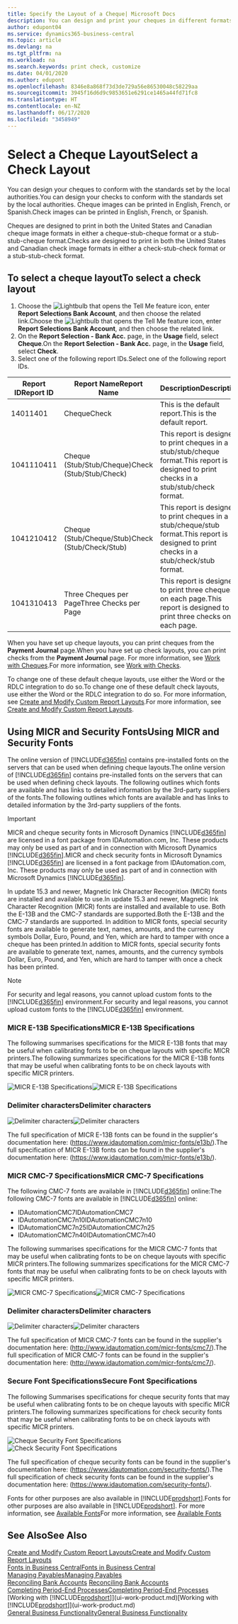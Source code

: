 ```yaml
---
title: Specify the Layout of a Cheque| Microsoft Docs
description: You can design and print your cheques in different formats to conform with standards.
author: edupont04
ms.service: dynamics365-business-central
ms.topic: article
ms.devlang: na
ms.tgt_pltfrm: na
ms.workload: na
ms.search.keywords: print check, customize
ms.date: 04/01/2020
ms.author: edupont
ms.openlocfilehash: 8346e8a868f73d3de729a56e86530048c58229aa
ms.sourcegitcommit: 3945f16d6d9c9853651e6291ce1465a44fd71fc8
ms.translationtype: HT
ms.contentlocale: en-NZ
ms.lasthandoff: 06/17/2020
ms.locfileid: "3458949"
---
```

# <a name="select-a-check-layout"></a><span data-ttu-id="0cac2-103">Select a Cheque Layout</span><span class="sxs-lookup"><span data-stu-id="0cac2-103">Select a Check Layout</span></span>
<span data-ttu-id="0cac2-104">You can design your cheques to conform with the standards set by the local authorities.</span><span class="sxs-lookup"><span data-stu-id="0cac2-104">You can design your checks to conform with the standards set by the local authorities.</span></span> <span data-ttu-id="0cac2-105">Cheque images can be printed in English, French, or Spanish.</span><span class="sxs-lookup"><span data-stu-id="0cac2-105">Check images can be printed in English, French, or Spanish.</span></span>

<span data-ttu-id="0cac2-106">Cheques are designed to print in both the United States and Canadian cheque image formats in either a cheque-stub-cheque format or a stub-stub-cheque format.</span><span class="sxs-lookup"><span data-stu-id="0cac2-106">Checks are designed to print in both the United States and Canadian check image formats in either a check-stub-check format or a stub-stub-check format.</span></span>

## <a name="to-select-a-check-layout"></a><span data-ttu-id="0cac2-107">To select a cheque layout</span><span class="sxs-lookup"><span data-stu-id="0cac2-107">To select a check layout</span></span>
1. <span data-ttu-id="0cac2-108">Choose the ![Lightbulb that opens the Tell Me feature](media/ui-search/search_small.png "Tell me what you want to do") icon, enter **Report Selections Bank Account**, and then choose the related link.</span><span class="sxs-lookup"><span data-stu-id="0cac2-108">Choose the ![Lightbulb that opens the Tell Me feature](media/ui-search/search_small.png "Tell me what you want to do") icon, enter **Report Selections Bank Account**, and then choose the related link.</span></span>
2. <span data-ttu-id="0cac2-109">On the **Report Selection - Bank Acc.** page, in the **Usage** field, select **Cheque**.</span><span class="sxs-lookup"><span data-stu-id="0cac2-109">On the **Report Selection - Bank Acc.** page, in the **Usage** field, select **Check**.</span></span>
3. <span data-ttu-id="0cac2-110">Select one of the following report IDs.</span><span class="sxs-lookup"><span data-stu-id="0cac2-110">Select one of the following report IDs.</span></span>

| <span data-ttu-id="0cac2-111">Report ID</span><span class="sxs-lookup"><span data-stu-id="0cac2-111">Report ID</span></span> | <span data-ttu-id="0cac2-112">Report Name</span><span class="sxs-lookup"><span data-stu-id="0cac2-112">Report Name</span></span> | <span data-ttu-id="0cac2-113">Description</span><span class="sxs-lookup"><span data-stu-id="0cac2-113">Description</span></span> |
| --- | --- | --- |
| <span data-ttu-id="0cac2-114">1401</span><span class="sxs-lookup"><span data-stu-id="0cac2-114">1401</span></span> |<span data-ttu-id="0cac2-115">Cheque</span><span class="sxs-lookup"><span data-stu-id="0cac2-115">Check</span></span> |<span data-ttu-id="0cac2-116">This is the default report.</span><span class="sxs-lookup"><span data-stu-id="0cac2-116">This is the default report.</span></span> |
| <span data-ttu-id="0cac2-117">10411</span><span class="sxs-lookup"><span data-stu-id="0cac2-117">10411</span></span> |<span data-ttu-id="0cac2-118">Cheque (Stub/Stub/Cheque)</span><span class="sxs-lookup"><span data-stu-id="0cac2-118">Check (Stub/Stub/Check)</span></span> |<span data-ttu-id="0cac2-119">This report is designed to print cheques in a stub/stub/cheque format.</span><span class="sxs-lookup"><span data-stu-id="0cac2-119">This report is designed to print checks in a stub/stub/check format.</span></span> |
| <span data-ttu-id="0cac2-120">10412</span><span class="sxs-lookup"><span data-stu-id="0cac2-120">10412</span></span> |<span data-ttu-id="0cac2-121">Cheque (Stub/Cheque/Stub)</span><span class="sxs-lookup"><span data-stu-id="0cac2-121">Check (Stub/Check/Stub)</span></span> |<span data-ttu-id="0cac2-122">This report is designed to print cheques in a stub/cheque/stub format.</span><span class="sxs-lookup"><span data-stu-id="0cac2-122">This report is designed to print checks in a stub/check/stub format.</span></span> |
| <span data-ttu-id="0cac2-123">10413</span><span class="sxs-lookup"><span data-stu-id="0cac2-123">10413</span></span> |<span data-ttu-id="0cac2-124">Three Cheques per Page</span><span class="sxs-lookup"><span data-stu-id="0cac2-124">Three Checks per Page</span></span> |<span data-ttu-id="0cac2-125">This report is designed to print three cheques on each page.</span><span class="sxs-lookup"><span data-stu-id="0cac2-125">This report is designed to print three checks on each page.</span></span> |

<span data-ttu-id="0cac2-126">When you have set up cheque layouts, you can print cheques from the **Payment Journal** page.</span><span class="sxs-lookup"><span data-stu-id="0cac2-126">When you have set up check layouts, you can print checks from the **Payment Journal** page.</span></span> <span data-ttu-id="0cac2-127">For more information, see [Work with Cheques](payables-how-work-checks.md).</span><span class="sxs-lookup"><span data-stu-id="0cac2-127">For more information, see [Work with Checks](payables-how-work-checks.md).</span></span>

<span data-ttu-id="0cac2-128">To change one of these default cheque layouts, use either the Word or the RDLC integration to do so.</span><span class="sxs-lookup"><span data-stu-id="0cac2-128">To change one of these default check layouts, use either the Word or the RDLC integration to do so.</span></span> <span data-ttu-id="0cac2-129">For more information, see [Create and Modify Custom Report Layouts](ui-how-create-custom-report-layout.md).</span><span class="sxs-lookup"><span data-stu-id="0cac2-129">For more information, see [Create and Modify Custom Report Layouts](ui-how-create-custom-report-layout.md).</span></span>

## <a name="using-micr-and-security-fonts"></a><span data-ttu-id="0cac2-130">Using MICR and Security Fonts</span><span class="sxs-lookup"><span data-stu-id="0cac2-130">Using MICR and Security Fonts</span></span>
<span data-ttu-id="0cac2-131">The online version of [!INCLUDE[d365fin](includes/d365fin_md.md)] contains pre-installed fonts on the servers that can be used when defining cheque layouts.</span><span class="sxs-lookup"><span data-stu-id="0cac2-131">The online version of [!INCLUDE[d365fin](includes/d365fin_md.md)] contains pre-installed fonts on the servers that can be used when defining check layouts.</span></span> <span data-ttu-id="0cac2-132">The following outlines which fonts are available and has links to detailed information by the 3rd-party suppliers of the fonts.</span><span class="sxs-lookup"><span data-stu-id="0cac2-132">The following outlines which fonts are available and has links to detailed information by the 3rd-party suppliers of the fonts.</span></span>

> [!Important]
> <span data-ttu-id="0cac2-133">MICR and cheque security fonts in Microsoft Dynamics [!INCLUDE[d365fin](includes/d365fin_md.md)] are licensed in a font package from IDAutomation.com, Inc. These products may only be used as part of and in connection with Microsoft Dynamics [!INCLUDE[d365fin](includes/d365fin_md.md)].</span><span class="sxs-lookup"><span data-stu-id="0cac2-133">MICR and check security fonts in Microsoft Dynamics [!INCLUDE[d365fin](includes/d365fin_md.md)] are licensed in a font package from IDAutomation.com, Inc. These products may only be used as part of and in connection with Microsoft Dynamics [!INCLUDE[d365fin](includes/d365fin_md.md)].</span></span>

<span data-ttu-id="0cac2-134">In update 15.3 and newer, Magnetic Ink Character Recognition (MICR) fonts are installed and available to use.</span><span class="sxs-lookup"><span data-stu-id="0cac2-134">In update 15.3 and newer, Magnetic Ink Character Recognition (MICR) fonts are installed and available to use.</span></span> <span data-ttu-id="0cac2-135">Both the E-13B and the CMC-7 standards are supported.</span><span class="sxs-lookup"><span data-stu-id="0cac2-135">Both the E-13B and the CMC-7 standards are supported.</span></span> <span data-ttu-id="0cac2-136">In addition to MICR fonts, special security fonts are available to generate text, names, amounts, and the currency symbols Dollar, Euro, Pound, and Yen, which are hard to tamper with once a cheque has been printed.</span><span class="sxs-lookup"><span data-stu-id="0cac2-136">In addition to MICR fonts, special security fonts are available to generate text, names, amounts, and the currency symbols Dollar, Euro, Pound, and Yen, which are hard to tamper with once a check has been printed.</span></span>

> [!NOTE]
> <span data-ttu-id="0cac2-137">For security and legal reasons, you cannot upload custom fonts to the [!INCLUDE[d365fin](includes/d365fin_md.md)] environment.</span><span class="sxs-lookup"><span data-stu-id="0cac2-137">For security and legal reasons, you cannot upload custom fonts to the [!INCLUDE[d365fin](includes/d365fin_md.md)] environment.</span></span>

### <a name="micr-e-13b-specifications"></a><span data-ttu-id="0cac2-138">MICR E-13B Specifications</span><span class="sxs-lookup"><span data-stu-id="0cac2-138">MICR E-13B Specifications</span></span>
<span data-ttu-id="0cac2-139">The following summarises specifications for the MICR E-13B fonts that may be useful when calibrating fonts to be on cheque layouts with specific MICR printers.</span><span class="sxs-lookup"><span data-stu-id="0cac2-139">The following summarizes specifications for the MICR E-13B fonts that may be useful when calibrating fonts to be on check layouts with specific MICR printers.</span></span>

<span data-ttu-id="0cac2-140">![MICR E-13B Specifications](media/font_MICR_E-13B_Specifications.png "MICR E-13B Specifications")</span><span class="sxs-lookup"><span data-stu-id="0cac2-140">![MICR E-13B Specifications](media/font_MICR_E-13B_Specifications.png "MICR E-13B Specifications")</span></span>

### <a name="delimiter-characters"></a><span data-ttu-id="0cac2-141">Delimiter characters</span><span class="sxs-lookup"><span data-stu-id="0cac2-141">Delimiter characters</span></span>
<span data-ttu-id="0cac2-142">![Delimiter characters](media/font-micr-letters.png "Delimiter characters")</span><span class="sxs-lookup"><span data-stu-id="0cac2-142">![Delimiter characters](media/font-micr-letters.png "Delimiter characters")</span></span>

<span data-ttu-id="0cac2-143">The full specification of MICR E-13B fonts can be found in the supplier's documentation here: (https://www.idautomation.com/micr-fonts/e13b/).</span><span class="sxs-lookup"><span data-stu-id="0cac2-143">The full specification of MICR E-13B fonts can be found in the supplier's documentation here: (https://www.idautomation.com/micr-fonts/e13b/).</span></span>

### <a name="micr-cmc-7-specifications"></a><span data-ttu-id="0cac2-144">MICR CMC-7 Specifications</span><span class="sxs-lookup"><span data-stu-id="0cac2-144">MICR CMC-7 Specifications</span></span>
<span data-ttu-id="0cac2-145">The following CMC-7 fonts are available in [!INCLUDE[d365fin](includes/d365fin_md.md)] online:</span><span class="sxs-lookup"><span data-stu-id="0cac2-145">The following CMC-7 fonts are available in [!INCLUDE[d365fin](includes/d365fin_md.md)] online:</span></span>

- <span data-ttu-id="0cac2-146">IDAutomationCMC7</span><span class="sxs-lookup"><span data-stu-id="0cac2-146">IDAutomationCMC7</span></span>
- <span data-ttu-id="0cac2-147">IDAutomationCMC7n10</span><span class="sxs-lookup"><span data-stu-id="0cac2-147">IDAutomationCMC7n10</span></span>
- <span data-ttu-id="0cac2-148">IDAutomationCMC7n25</span><span class="sxs-lookup"><span data-stu-id="0cac2-148">IDAutomationCMC7n25</span></span>
-   <span data-ttu-id="0cac2-149">IDAutomationCMC7n40</span><span class="sxs-lookup"><span data-stu-id="0cac2-149">IDAutomationCMC7n40</span></span>

<span data-ttu-id="0cac2-150">The following summarises specifications for the MICR CMC-7 fonts that may be useful when calibrating fonts to be on cheque layouts with specific MICR printers.</span><span class="sxs-lookup"><span data-stu-id="0cac2-150">The following summarizes specifications for the MICR CMC-7 fonts that may be useful when calibrating fonts to be on check layouts with specific MICR printers.</span></span>

<span data-ttu-id="0cac2-151">![MICR CMC-7 Specifications](media/font_MICR_CMC-7_Specifications.png "MICR CMC-7 Specifications")</span><span class="sxs-lookup"><span data-stu-id="0cac2-151">![MICR CMC-7 Specifications](media/font_MICR_CMC-7_Specifications.png "MICR CMC-7 Specifications")</span></span>

### <a name="delimiter-characters"></a><span data-ttu-id="0cac2-152">Delimiter characters</span><span class="sxs-lookup"><span data-stu-id="0cac2-152">Delimiter characters</span></span>
<span data-ttu-id="0cac2-153">![Delimiter characters](media/font-cmc7-letters.png "Delimiter characters")</span><span class="sxs-lookup"><span data-stu-id="0cac2-153">![Delimiter characters](media/font-cmc7-letters.png "Delimiter characters")</span></span>

<span data-ttu-id="0cac2-154">The full specification of MICR CMC-7 fonts can be found in the supplier's documentation here: (http://www.idautomation.com/micr-fonts/cmc7/).</span><span class="sxs-lookup"><span data-stu-id="0cac2-154">The full specification of MICR CMC-7 fonts can be found in the supplier's documentation here: (http://www.idautomation.com/micr-fonts/cmc7/).</span></span>

### <a name="secure-font-specifications"></a><span data-ttu-id="0cac2-155">Secure Font Specifications</span><span class="sxs-lookup"><span data-stu-id="0cac2-155">Secure Font Specifications</span></span>
<span data-ttu-id="0cac2-156">The following Summarises specifications for cheque security fonts that may be useful when calibrating fonts to be on cheque layouts with specific MICR printers.</span><span class="sxs-lookup"><span data-stu-id="0cac2-156">The following summarizes specifications for check security fonts that may be useful when calibrating fonts to be on check layouts with specific MICR printers.</span></span>

<span data-ttu-id="0cac2-157">![Cheque Security Font Specifications](media/font_check-security-font_Specifications.png "Cheque Security Font Specifications")</span><span class="sxs-lookup"><span data-stu-id="0cac2-157">![Check Security Font Specifications](media/font_check-security-font_Specifications.png "Check Security Font Specifications")</span></span>

<span data-ttu-id="0cac2-158">The full specification of cheque security fonts can be found in the supplier's documentation here: (https://www.idautomation.com/security-fonts/).</span><span class="sxs-lookup"><span data-stu-id="0cac2-158">The full specification of check security fonts can be found in the supplier's documentation here: (https://www.idautomation.com/security-fonts/).</span></span>

<span data-ttu-id="0cac2-159">Fonts for other purposes are also available in [!INCLUDE[prodshort](includes/prodshort.md)].</span><span class="sxs-lookup"><span data-stu-id="0cac2-159">Fonts for other purposes are also available in [!INCLUDE[prodshort](includes/prodshort.md)].</span></span> <span data-ttu-id="0cac2-160">For more information, see [Available Fonts](ui-fonts.md)</span><span class="sxs-lookup"><span data-stu-id="0cac2-160">For more information, see [Available Fonts](ui-fonts.md)</span></span>

## <a name="see-also"></a><span data-ttu-id="0cac2-161">See Also</span><span class="sxs-lookup"><span data-stu-id="0cac2-161">See Also</span></span>
[<span data-ttu-id="0cac2-162">Create and Modify Custom Report Layouts</span><span class="sxs-lookup"><span data-stu-id="0cac2-162">Create and Modify Custom Report Layouts</span></span>](ui-how-create-custom-report-layout.md)  
[<span data-ttu-id="0cac2-163">Fonts in Business Central</span><span class="sxs-lookup"><span data-stu-id="0cac2-163">Fonts in Business Central</span></span>](ui-fonts.md)  
[<span data-ttu-id="0cac2-164">Managing Payables</span><span class="sxs-lookup"><span data-stu-id="0cac2-164">Managing Payables</span></span>](payables-manage-payables.md)  
<span data-ttu-id="0cac2-165">[Reconciling Bank Accounts](bank-manage-bank-accounts.md) </span><span class="sxs-lookup"><span data-stu-id="0cac2-165">[Reconciling Bank Accounts](bank-manage-bank-accounts.md) </span></span>  
[<span data-ttu-id="0cac2-166">Completing Period-End Processes</span><span class="sxs-lookup"><span data-stu-id="0cac2-166">Completing Period-End Processes</span></span>](year-how-complete-period-end-processes.md)  
<span data-ttu-id="0cac2-167">[Working with [!INCLUDE[prodshort](includes/prodshort.md)]](ui-work-product.md)</span><span class="sxs-lookup"><span data-stu-id="0cac2-167">[Working with [!INCLUDE[prodshort](includes/prodshort.md)]](ui-work-product.md)</span></span>  
[<span data-ttu-id="0cac2-168">General Business Functionality</span><span class="sxs-lookup"><span data-stu-id="0cac2-168">General Business Functionality</span></span>](ui-across-business-areas.md)
